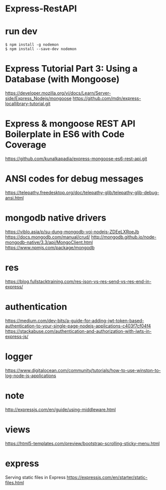# Express-RestAPI

# run dev 
    $ npm install -g nodemon
    $ npm install --save-dev nodemon


# Express Tutorial Part 3: Using a Database (with Mongoose)
https://developer.mozilla.org/vi/docs/Learn/Server-side/Express_Nodejs/mongoose
https://github.com/mdn/express-locallibrary-tutorial.git


# Express & mongoose REST API Boilerplate in ES6 with Code Coverage
https://github.com/kunalkapadia/express-mongoose-es6-rest-api.git

# ANSI codes for debug messages
https://telepathy.freedesktop.org/doc/telepathy-glib/telepathy-glib-debug-ansi.html

# mongodb native drivers
https://viblo.asia/p/su-dung-mongodb-voi-nodejs-ZDEeLXRoeJb
https://docs.mongodb.com/manual/crud/
http://mongodb.github.io/node-mongodb-native/3.3/api/MongoClient.html
https://www.npmjs.com/package/mongodb

# res
https://blog.fullstacktraining.com/res-json-vs-res-send-vs-res-end-in-express/

# authentication
https://medium.com/dev-bits/a-guide-for-adding-jwt-token-based-authentication-to-your-single-page-nodejs-applications-c403f7cf04f4
https://stackabuse.com/authentication-and-authorization-with-jwts-in-express-js/

# logger
https://www.digitalocean.com/community/tutorials/how-to-use-winston-to-log-node-js-applications

# note
http://expressjs.com/en/guide/using-middleware.html

# views
https://html5-templates.com/preview/bootstrap-scrolling-sticky-menu.html

# express 
Serving static files in Express
https://expressjs.com/en/starter/static-files.html